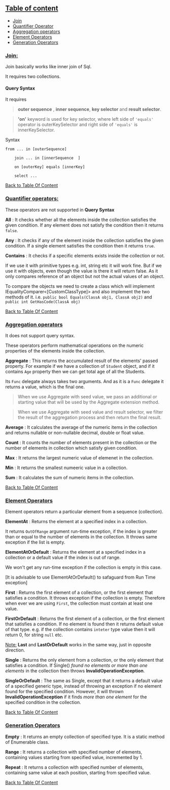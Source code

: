 <a name="content-list-sec"></a>
## <ins>Table of content</ins>
- [Join](#join-sec)
- [Quantifier Operator](#quantifier-operators-sec)
- [Aggregation operators](#aggregation-operators-sec)
- [Element Operators](#element-operators-sec)
- [Generation Operators](#generation-operator-sec)

<a name="join-sec"></a>
### <ins>Join:</ins>

Join basically works like inner join of Sql.

It requires two collections.

#### Query Syntax

It requires 

> **outer sequence** , **inner sequence**, **key selector** and **result selector**.


> **'on'** keyword is used for key selector, where left side of ```'equals'``` operator is outerKeySelector and right side of ```'equals'``` is innerKeySelector.

Syntax

> 
```
from ... in [outerSequence]

    join ... in [innerSequence  ]

    on [outerKey] equals [innerKey]

    select ...
```
[Back to Table Of Content](#content-list-sec)

<a name="quantifier-operators-sec"></a>
### <ins>Quantifier operators:</ins>

These operators are not supported in **Query Syntax**

**All** : It checks whether all the elements inside the collection satisfies the given condition. If any element does not satisfy the condition then it returns ```false```.

**Any** : It checks if any of the element inside the collection satisfies the given condition. If a single element satisfies the condition then it returns ```true```.

**Contains** : It checks if a specific elements exists inside the collection or not.

If we use it with primitive types e.g. int, string etc it will work fine. But if we use it with objects, even though the value is there it will return false. As it only compares reference of an object but not the actual values of an object.

To compare the objects we need to create a class which will implement IEqualityComparer<[CustomClassType]> and also implement the two methods of it. i.e. ```public bool Equals(ClassA obj1, ClassA obj2)``` and ```public int GetHasCode(ClassA obj)```

[Back to Table Of Content](#content-list-sec)

<a name="aggregation-operators-sec"></a>
### <ins>Aggregation operators</ins>
It does not support query syntax.

These operators perform mathematical operations on the numeric properties of the elements inside the collection.

**Aggregate** : This returns the accumulated result of the elements' passed property. For example if we have a collection of ```Student``` object, and if it contains ```Age``` property then we can get total age of all the Students.

Its ```Func``` delegate always takes two arguments. And as it is a ```Func``` delegate it returns a value, which is the final one.

> When we use Aggregate with seed value, we pass an additional or starting value that will be used by the Aggregate extension method.

> When we use Aggregate with seed value and result selector, we filter the result of the aggregation process and then return the final result.

**Average** : It calculates the average of the numeric items in the collection and returns nullable or non-nullable decimal, double  or float value.

**Count** : It counts the number of elements present in the collection or the number of elements in collection which satisfy given condition.

**Max** : It returns the largest numeric value of elemenet in the collection.

**Min** : It returns the smallest numeeric value in a collection.

**Sum** : It calculates the sum of numeric items in the collection.

[Back to Table Of Content](#content-list-sec)

<a name = "element-operators-sec"></a>

### <ins>Element Operators</ins>
Element operators return a particular element from a sequence (collection). 

**ElementAt** : Returns the element at a specified index in a collection.

It returns ```OutOfRange``` argument run-time exception, if the index is greater than or equal to the number of elements in the collection. It throws same exception if the list is empty.

**ElementAtOrDefault** : Returns the element at a specified index in a collection or a default value if the index is out of range.

We won't get any run-time exception if the collection is empty in this case.

[It is advisable to use ElementAtOrDefault() to safaguard from Run Time exception]


**First** : Returns the first element of a collection, or the first element that satisfies a condition. It throws exception if the collection is empty. Therefore when ever we are using ```First```, the collection must contain at least one value.

**FirstOrDefault** : Returns the first element of a collection, or the first element that satisfies a condition. If no element is found then it returns default value of that type. e.g. if the collection contains ```inteter``` type value then it will return 0, for string ```null``` etc.

<ins>Note:</ins> **Last** and **LastOrDefault** works in the same way, just in opposite direction.

**Single** : Returns the only element from a collection, or the only element that satisfies a condition. If Single() <em>found no elements or more than one elements</em> in the collection then throws <strong>InvalidOperationException</strong>.

**SingleOrDefault** : 	The same as Single, except that it returns a default value of a specified generic type, instead of throwing an exception if no element found for the specified condition. However, it will thrown <strong>InvalidOperationException</strong> if it finds <em>more than one element</em> for the specified condition in the collection.

[Back to Table Of Content](#content-list-sec)

<a name="generation-operator-sec"></a>

### <ins>Generation Operators</ins>

**Empty** : It returns an empty collection of specified type. It is a static method of Enumerable class.

**Range** : It returns a collection with specified number of elements, containing values starting from specified value, incremented by 1.

**Repeat** : It returns a collection with specified number of elements, containing same value at each position, starting from specified value.

[Back to Table Of Content](#content-list-sec)
